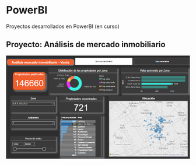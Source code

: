 # PowerBI
Proyectos desarrollados en PowerBI (en curso)


Proyecto: Análisis de mercado inmobiliario
-------------

![](images/powerBI_2.png)
